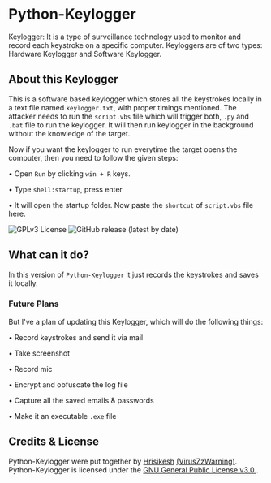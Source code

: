 # Python-Keylogger

Keylogger: It  is a type of surveillance technology used to monitor and record each keystroke on a specific computer.
Keyloggers are of two types: Hardware Keylogger and Software Keylogger.



## About this Keylogger
This is a software based keylogger which stores all the keystrokes locally in a text file named `keylogger.txt`, with proper timings mentioned.
The attacker needs to run the  `script.vbs` file which will trigger both, `.py` and `.bat` file to run the keylogger.
It will then run keylogger in the background without the knowledge of the target.

Now if you want the keylogger to run everytime the target opens the computer, then you need to follow the given steps:

• Open `Run` by clicking `win + R` keys.

• Type `shell:startup`, press enter

• It will open the startup folder. Now paste the `shortcut` of `script.vbs` file here.

![GPLv3 License](https://img.shields.io/badge/License-GPL%20v3-yellow.svg) 
![GitHub release (latest by date)](https://img.shields.io/github/v/release/VirusZzHkP/Python-Keylogger)


## What can it do?
In this version of `Python-Keylogger` it just records the keystrokes and saves it locally.

### Future Plans
But I've a plan of updating this Keylogger, which will do the following things:

• Record keystrokes and send it via mail

• Take screenshot

• Record mic

• Encrypt and obfuscate the log file

• Capture all the saved emails & passwords

• Make it an executable `.exe` file
## Credits & License

Python-Keylogger were put together by [Hrisikesh](https://twitter.com/hrisikesh_pal) [(VirusZzWarning)](https://github.com/VirusZzHkP). Python-Keylogger is licensed under the [GNU General Public License v3.0 ](LICENSE). 
